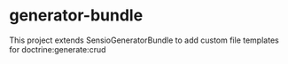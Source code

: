 generator-bundle
================

This project extends SensioGeneratorBundle to add custom file templates for doctrine:generate:crud
